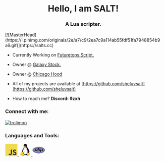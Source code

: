 <h1 align="center">Hello, I am SALT!</h1>
<h3 align="center">A Lua scripter.</h3>
[![MasterHead](https://i.pinimg.com/originals/2e/a7/c9/2ea7c9a114ab55fdf51fa7948854b9a6.gif)](https://salts.cc)

- Currently Working on [Futuretops Script.](https://github.com/sheluvsalt/lol/blob/main/Futuretops.lua)

- Owner @ [Galaxy Stock.](discord.gg/trolimon)

- Owner @ [Chicago Hood](https://www.roblox.com/games/18632225277/Chicago-Hood-Voice-Chat-Only-RP-Game)

- All of my projects are available at [https://github.com/sheluvsalt](https://github.com/sheluvsalt)

- How to reach me? **Discord: 9zxh**

<h3 align="left">Connect with me:</h3>
<p align="left">
<a href="https://discord.gg/trolimon" target="blank"><img align="center" src="https://raw.githubusercontent.com/rahuldkjain/github-profile-readme-generator/master/src/images/icons/Social/discord.svg" alt="trolimon" height="30" width="40" /></a>
</p>

<h3 align="left">Languages and Tools:</h3>
<p align="left"> <a href="https://developer.mozilla.org/en-US/docs/Web/JavaScript" target="_blank" rel="noreferrer"> <img src="https://raw.githubusercontent.com/devicons/devicon/master/icons/javascript/javascript-original.svg" alt="javascript" width="40" height="40"/> </a> <a href="https://www.linux.org/" target="_blank" rel="noreferrer"> <img src="https://raw.githubusercontent.com/devicons/devicon/master/icons/linux/linux-original.svg" alt="linux" width="40" height="40"/> </a> <a href="https://www.php.net" target="_blank" rel="noreferrer"> <img src="https://raw.githubusercontent.com/devicons/devicon/master/icons/php/php-original.svg" alt="php" width="40" height="40"/> </a> </p>
